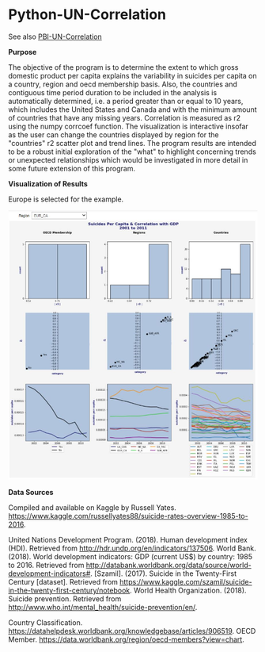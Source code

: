 # Python-UN-Correlation

See also [PBI-UN-Correlation](https://www.google.com)

**Purpose**

The objective of the program is to determine the extent to which gross domestic product per capita explains the variability in suicides per capita on a country, region and oecd membership basis. Also, the countries and contiguous time period duration to be included in the analysis is automatically determined, i.e. a period greater than or equal to 10 years, which includes the United States and Canada and with the minimum amount of countries that have any missing years. Correlation is measured as r2 using the numpy corrcoef function. The visualization is interactive insofar as the user can change the countries displayed by region for the "countries" r2 scatter plot and trend lines. The program results are intended to be a robust initial exploration of the "what" to highlight concerning trends or unexpected relationships which would be investigated in more detail in some future extension of this program.   

**Visualization of Results**

Europe is selected for the example.

![alt text](https://github.com/aaronmkwong/Python-UN-Correlation/blob/main/Python_UN_Correlation.JPG)

**Data Sources**

Compiled and available on Kaggle by Russell Yates. https://www.kaggle.com/russellyates88/suicide-rates-overview-1985-to-2016.

United Nations Development Program. (2018). Human development index (HDI). Retrieved from http://hdr.undp.org/en/indicators/137506.
World Bank. (2018). World development indicators: GDP (current US$) by country: 1985 to 2016. Retrieved from http://databank.worldbank.org/data/source/world-development-indicators#. [Szamil]. (2017). Suicide in the Twenty-First Century [dataset]. Retrieved from https://www.kaggle.com/szamil/suicide-in-the-twenty-first-century/notebook.
World Health Organization. (2018). Suicide prevention. Retrieved from http://www.who.int/mental_health/suicide-prevention/en/.

Country Classification. https://datahelpdesk.worldbank.org/knowledgebase/articles/906519.
OECD Member. https://data.worldbank.org/region/oecd-members?view=chart.
